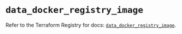 # `data_docker_registry_image`

Refer to the Terraform Registry for docs: [`data_docker_registry_image`](https://registry.terraform.io/providers/kreuzwerker/docker/3.4.0/docs/data-sources/registry_image).
